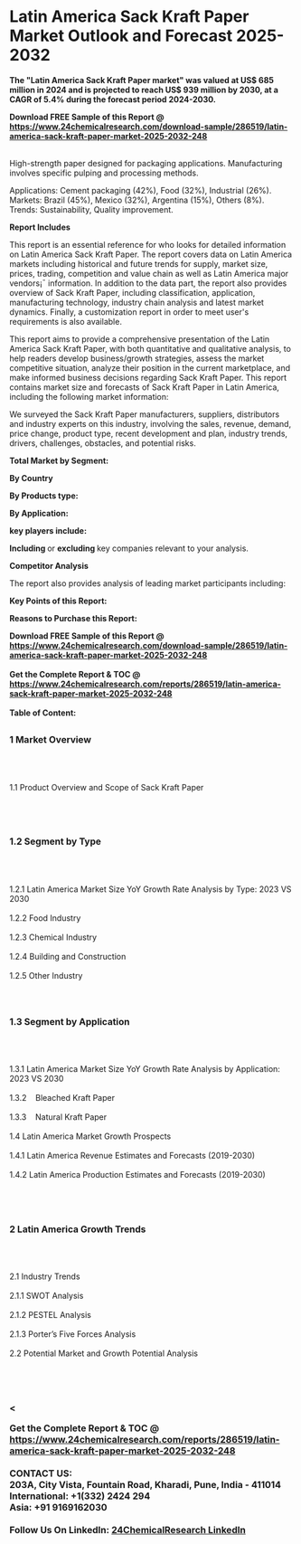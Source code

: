 <h1>Latin America Sack Kraft Paper Market Outlook and Forecast 2025-2032</h1><p><strong>The "Latin America Sack Kraft Paper market" was valued at US$ 685 million in 2024 and is projected to reach US$ 939 million by 2030, at a CAGR of 5.4% during the forecast period 2024-2030.</strong></p><p>
</p><p></p><div><b>Download FREE Sample of this Report @ 
            <a href="https://www.24chemicalresearch.com/download-sample/286519/latin-america-sack-kraft-paper-market-2025-2032-248">
            https://www.24chemicalresearch.com/download-sample/286519/latin-america-sack-kraft-paper-market-2025-2032-248</a></b></div><br><p>
High-strength paper designed for packaging applications. Manufacturing involves specific pulping and processing methods.</p><p>
Applications: Cement packaging (42%), Food (32%), Industrial (26%). Markets: Brazil (45%), Mexico (32%), Argentina (15%), Others (8%). Trends: Sustainability, Quality improvement.</p><p>
</p><p><strong>Report Includes</strong></p><p>
</p><p>This report is an essential reference for who looks for detailed information on Latin America Sack Kraft Paper. The report covers data on Latin America markets including historical and future trends for supply, market size, prices, trading, competition and value chain as well as Latin America major vendors¡¯ information. In addition to the data part, the report also provides overview of Sack Kraft Paper, including classification, application, manufacturing technology, industry chain analysis and latest market dynamics. Finally, a customization report in order to meet user's requirements is also available.</p><p>
</p><p>This report aims to provide a comprehensive presentation of the Latin America Sack Kraft Paper, with both quantitative and qualitative analysis, to help readers develop business/growth strategies, assess the market competitive situation, analyze their position in the current marketplace, and make informed business decisions regarding Sack Kraft Paper. This report contains market size and forecasts of Sack Kraft Paper in Latin America, including the following market information:</p><p>
We surveyed the Sack Kraft Paper manufacturers, suppliers, distributors and industry experts on this industry, involving the sales, revenue, demand, price change, product type, recent development and plan, industry trends, drivers, challenges, obstacles, and potential risks.</p><p>
</p><p><strong>Total Market by Segment:</strong></p><p>
<strong>By Country</strong></p><p>
</p><p>
<strong>By Products type:</strong></p><p>
</p><p>
<strong>By Application:</strong></p><p>
</p><p>
<strong>key players include: </strong></p><p>
</p><p>
</p><p><strong>Including </strong>or <strong>excluding </strong>key companies relevant to your analysis.</p><p>
<strong>Competitor Analysis</strong></p><p>
</p><p>The report also provides analysis of leading market participants including:</p><p>
</p><p>
</p><p><strong>Key Points of this Report:</strong></p><p>
</p><p>
</p><p><strong>Reasons to Purchase this Report:</strong></p><p>
</p><div><b>Download FREE Sample of this Report @ 
            <a href="https://www.24chemicalresearch.com/download-sample/286519/latin-america-sack-kraft-paper-market-2025-2032-248">
            https://www.24chemicalresearch.com/download-sample/286519/latin-america-sack-kraft-paper-market-2025-2032-248</a></b></div><br><div><b>Get the Complete Report & TOC @ 
            <a href="https://www.24chemicalresearch.com/reports/286519/latin-america-sack-kraft-paper-market-2025-2032-248">
            https://www.24chemicalresearch.com/reports/286519/latin-america-sack-kraft-paper-market-2025-2032-248</a></b></div><br>
            <b>Table of Content:</b><p><h2><span style="font-size:16px"><strong>1 Market Overview&nbsp;&nbsp; &nbsp;</strong></span></h2><br />
<br />
<p>1.1 Product Overview and Scope of Sack Kraft Paper&nbsp;</p><br />
<br />
<h2><strong><span style="font-size:16px">1.2 Segment by Type&nbsp;&nbsp; &nbsp;</span></strong></h2><br />
<br />
<p>1.2.1 Latin America Market Size YoY Growth Rate Analysis by Type: 2023 VS 2030&nbsp;&nbsp; &nbsp;<br /><br />
1.2.2 Food Industry&nbsp;&nbsp; &nbsp;<br /><br />
1.2.3 Chemical Industry<br /><br />
1.2.4 Building and Construction<br /><br />
1.2.5 Other Industry<br /><br />
<br />
<h2><span style="font-size:16px"><strong>1.3 Segment by Application&nbsp;&nbsp;</strong></span></h2><br />
<br />
<p>1.3.1 Latin America Market Size YoY Growth Rate Analysis by Application: 2023 VS 2030&nbsp;&nbsp; &nbsp;<br /><br />
1.3.2&nbsp;&nbsp; &nbsp;Bleached Kraft Paper<br /><br />
1.3.3&nbsp;&nbsp; &nbsp;Natural Kraft Paper<br /><br />
1.4 Latin America Market Growth Prospects&nbsp;&nbsp; &nbsp;<br /><br />
1.4.1 Latin America Revenue Estimates and Forecasts (2019-2030)&nbsp;&nbsp; &nbsp;<br /><br />
1.4.2 Latin America Production Estimates and Forecasts (2019-2030)&nbsp;&nbsp;</p><br />
<br />
<h2><span style="font-size:16px"><strong>2 Latin America Growth Trends&nbsp;&nbsp; &nbsp;</strong></span></h2><br />
<br />
<p>2.1 Industry Trends&nbsp;&nbsp; &nbsp;<br /><br />
2.1.1 SWOT Analysis&nbsp;&nbsp; &nbsp;<br /><br />
2.1.2 PESTEL Analysis&nbsp;&nbsp; &nbsp;<br /><br />
2.1.3 Porter&rsquo;s Five Forces Analysis&nbsp;&nbsp; &nbsp;<br /><br />
2.2 Potential Market and Growth Potential Analysis&nbsp;&nbsp; &nbsp;</p><br />
<br />
<h2><span style="font-size:16px"><</p><div><b>Get the Complete Report & TOC @ 
            <a href="https://www.24chemicalresearch.com/reports/286519/latin-america-sack-kraft-paper-market-2025-2032-248">
            https://www.24chemicalresearch.com/reports/286519/latin-america-sack-kraft-paper-market-2025-2032-248</a></b></div><br><b>CONTACT US:</b><br>
            203A, City Vista, Fountain Road, Kharadi, Pune, India - 411014<br>
            International: +1(332) 2424 294<br>
            Asia: +91 9169162030 <br><br>
            Follow Us On LinkedIn: <a href="https://www.linkedin.com/company/24chemicalresearch/">24ChemicalResearch LinkedIn</a>